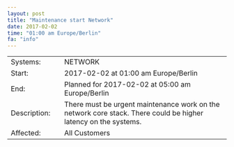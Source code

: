 ```yaml
---
layout: post
title: "Maintenance start Network"
date: 2017-02-02
time: "01:00 am Europe/Berlin"
fa: "info"
---
```


|                    |   |                                                                      |
|--------------------|---|----------------------------------------------------------------------|
| Systems:           |   | NETWORK                                                               |
| Start:             |   | 2017-02-02 at 01:00 am Europe/Berlin                                            | 
| End:               |   | Planned for 2017-02-02 at 05:00 am Europe/Berlin                                 |    
| Description:       |   | There must be urgent maintenance work on the network core stack. There could be higher latency on the systems. |
| Affected:          |   | All Customers                                                  |
